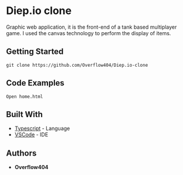 # Diep.io clone

Graphic web application, it is the front-end of a tank based
multiplayer game. I used the canvas technology to perform the display
of items.

## Getting Started

`git clone https://github.com/Overflow404/Diep.io-clone`

## Code Examples
```
Open home.html
```

## Built With

* [Typescript](https://www.typescriptlang.org/) - Language
* [VSCode](https://code.visualstudio.com/) - IDE

## Authors

* **Overflow404** 
